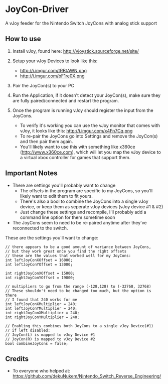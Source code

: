 # JoyCon-Driver
A vJoy feeder for the Nintendo Switch JoyCons with analog stick support


## How to use
1. Install vJoy, found here: http://vjoystick.sourceforge.net/site/

2. Setup your vJoy Devices to look like this:
    * http://i.imgur.com/tRBtAWN.png
    * http://i.imgur.com/bF1re0X.png

3. Pair the JoyCon(s) to your PC

4. Run the Application, if it doesn't detect your JoyCon(s), make sure they are fully paired/connected and restart the program.

5. Once the program is running vJoy should register the input from the JoyCons.
    * To verify it's working you can use the vJoy monitor that comes with vJoy, it looks like this: http://i.imgur.com/x4Fn7Cq.png
    * To re-pair the JoyCons go into Settings and remove the JoyCon(s) and then pair them again.
    * You'll likely want to use this with something like x360ce (http://www.x360ce.com), which will let you map the vJoy device to a virtual xbox controller for games that support them.


## Important Notes
* There are settings you'll probably want to change
  * The offsets in the program are specific to my JoyCons, so you'll likely want to edit them to fit yours.
  * There's also a bool to combine the JoyCons into a single vJoy device, or keep them as seperate vJoy devices (vJoy device #1 & #2)
  * Just change these settings and recompile, I'll probably add a command line option for them sometime soon
* The JoyCons seem to need to be re-paired anytime after they've reconnected to the switch.

These are the settings you'll want to change:
```
// there appears to be a good amount of variance between JoyCons,
// but they work great once you find the right offsets
// these are the values that worked well for my JoyCons:
int leftJoyConXOffset = 16000;
int leftJoyConYOffset = 13000;

int rightJoyConXOffset = 15000;
int rightJoyConYOffset = 19000;

// multipliers to go from the range (-128,128) to (-32768, 32768)
// These shouldn't need to be changed too much, but the option is there
// I found that 240 works for me
int leftJoyConXMultiplier = 240;
int leftJoyConYMultiplier = 240;
int rightJoyConXMultiplier = 240;
int rightJoyConYMultiplier = 240;

// Enabling this combines both JoyCons to a single vJoy Device(#1)
// if left disabled:
// JoyCon(L) is mapped to vJoy Device #1
// JoyCon(R) is mapped to vJoy Device #2
bool combineJoyCons = false;
```




## Credits
  * To everyone who helped at: https://github.com/dekuNukem/Nintendo_Switch_Reverse_Engineering/

